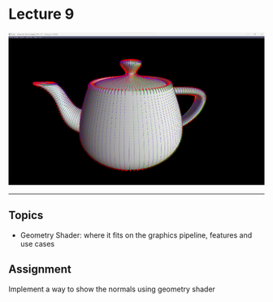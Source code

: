 # Lecture 9

<p align="center">
  <img  src="images/img.png"  height="300" width="550">
</p>

---

## Topics

* Geometry Shader: where it fits on the graphics pipeline, features and use cases

## Assignment

Implement a way to show the normals using geometry shader
